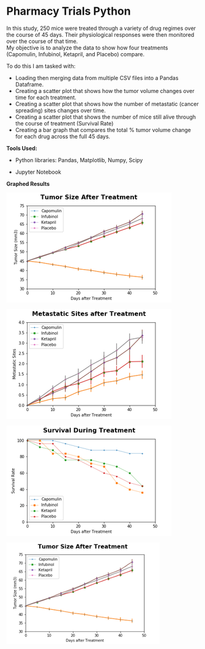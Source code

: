 # Pharmacy Trials Python

In this study, 250 mice were treated through a variety of drug regimes over the course of 45 days. 
Their physiological responses were then monitored over the course of that time.  
My objective is to analyze the data to show how four treatments (Capomulin, Infubinol, Ketapril, and Placebo) compare.

To do this I am tasked with:

* Loading then merging data from multiple CSV files into a Pandas Dataframe. 
* Creating a scatter plot that shows how the tumor volume changes over time for each treatment.
* Creating a scatter plot that shows how the number of metastatic (cancer spreading) sites changes over time.
* Creating a scatter plot that shows the number of mice still alive through the course of treatment (Survival Rate)
* Creating a bar graph that compares the total % tumor volume change for each drug across the full 45 days.

**Tools Used:**  

* Python libraries: Pandas, Matplotlib, Numpy, Scipy

* Jupyter Notebook

**Graphed Results**

![Graph 1](images/tumor_size.png)   

![Graph 2](images/metastatic.png)

![Graph 3](images/survival.png)      

![Graph 4](images/tumor_change2.png) 



